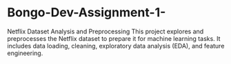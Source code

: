 # Bongo-Dev-Assignment-1-
Netflix Dataset Analysis and Preprocessing  This project explores and preprocesses the Netflix dataset to prepare it for machine learning tasks. It includes data loading, cleaning, exploratory data analysis (EDA), and feature engineering.
